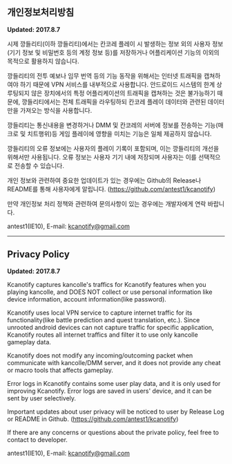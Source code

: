 ## 개인정보처리방침

**Updated: 2017.8.7**

시제 깡들리티(이하 깡들리티)에서는 칸코레 플레이 시 발생하는 정보 외의 사용자 정보(기기 정보 및 비밀번호 등의 계정 정보 등)를 저장하거나 어플리케이션 기능의 이외의 목적으로 활용하지 않습니다.

깡들리티의 전투 예보나 임무 번역 등의 기능 동작을 위해서는 인터넷 트래픽을 캡쳐하여야 하기 때문에 VPN 서비스를 내부적으로 사용합니다. 안드로이드 시스템의 한계 상 루팅되지 않은 장치에서의 특정 어플리케이션의 트래픽을 캡쳐하는 것은 불가능하기 때문에, 깡들리티에서는 전체 트래픽을 라우팅하되 칸코레 플레이 데이터와 관련된 데이터만을 가져오는 방식을 사용합니다. 

깡들리티는 통신내용을 변경하거나 DMM 및 칸코레의 서버에 정보를 전송하는 기능(매크로 및 치트행위)등 게임 플레이에 영향을 미치는 기능은 일체 제공하지 않습니다. 

깡들리티의 오류 정보에는 사용자의 플레이 기록이 포함되며, 이는 깡들리티의 개선을 위해서만 사용됩니다. 오류 정보는 사용자 기기 내에 저장되며 사용자는 이를 선택적으로 전송할 수 있습니다.

개인 정보와 관련하여 중요한 업데이트가 있는 경우에는 Github의 Release나 README를 통해 사용자에게 알립니다. (https://github.com/antest1/kcanotify)

만약 개인정보 처리 정책와 관련하여 문의사항이 있는 경우에는 개발자에게 연락 바랍니다.

antest1(IE10), E-mail: kcanotify@gmail.com

<hr/>

## Privacy Policy 

**Updated: 2017.8.7**

Kcanotify captures kancolle's traffics for Kcanotify features when you playing kancolle, and DOES NOT collect or use personal information like device information, account information(like password).

Kcanotify uses local VPN service to capture internet traffic for its functionality(like battle prediction and quest translation, etc.). Since unrooted android devices can not capture traffic for specific application, Kcanotify routes all internet traffics and filter it to use only kancolle gameplay data.

Kcanotify does not modify any incoming/outcoming packet when communicate with kancolle/DMM server, and it does not provide any cheat or macro tools that affects gameplay.

Error logs in Kcanotify contains some user play data, and it is only used for improving Kcanotify. Error logs are saved in users' device, and it can be sent by user selectively.

Important updates about user privacy will be noticed to user by Release Log or README in Github. (https://github.com/antest1/kcanotify)

If there are any concerns or questions about the private policy, feel free to contact to developer.

antest1(IE10), E-mail: kcanotify@gmail.com
